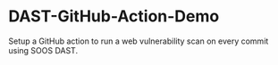 # DAST-GitHub-Action-Demo
Setup a GitHub action to run a web vulnerability scan on every commit using SOOS DAST.

